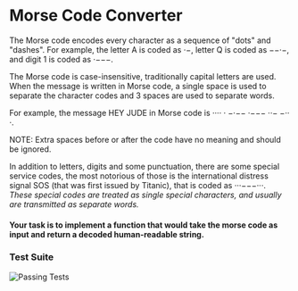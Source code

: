 # Morse Code Converter

The Morse code encodes every character as a sequence of "dots" and "dashes". 
For example, the letter A is coded as ·−, letter Q is coded as −−·−, and digit 1 is coded as ·−−−. 

The Morse code is case-insensitive, traditionally capital letters are used. When the message is written in Morse code, a single space is used to separate the character codes and 3 spaces are used to separate words. 

For example, the message HEY JUDE in Morse code is ···· · −·−− ·−−− ··− −·· ·.

NOTE: Extra spaces before or after the code have no meaning and should be ignored.

In addition to letters, digits and some punctuation, there are some special service codes, the most notorious of those is the international distress signal SOS (that was first issued by Titanic), that is coded as ···−−−···.
_These special codes are treated as single special characters, and usually are transmitted as separate words._

#### Your task is to implement a function that would take the morse code as input and return a decoded human-readable string.

### Test Suite
![Passing Tests](http://i.imgur.com/EOTzScR.png)
